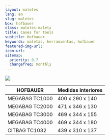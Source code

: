 ```yaml
---
layout: maletes
lang: en
slug: maletes
box: hofbauer
class: maletes-maleta
title: Cases for tools
subtitle: Hofbauer
keywords: maletas, herramientas, hofbauer
featured-img-url:
icon-url: 
sitemap:
  priority: 0.7
  changefreq: monthly
---
```


<p class="text-center"><img src="{{ site.base_url }}/assets/img/01-thumbnail-box-fort-maletes-d-eines-hofbauer-megabag-tc.jpg"></p>

HOFBAUER|Medidas interiores
--- | ---
MEGABAG TC1000|400 x 290 x 140
MEGABAG TC2000|471 x 346 x 130
MEGABAG TC3000|469 x 344 x 155
MEGABAG TC4000|469 x 344 x 180
CITBAG TC1032|439 x 310 x 137